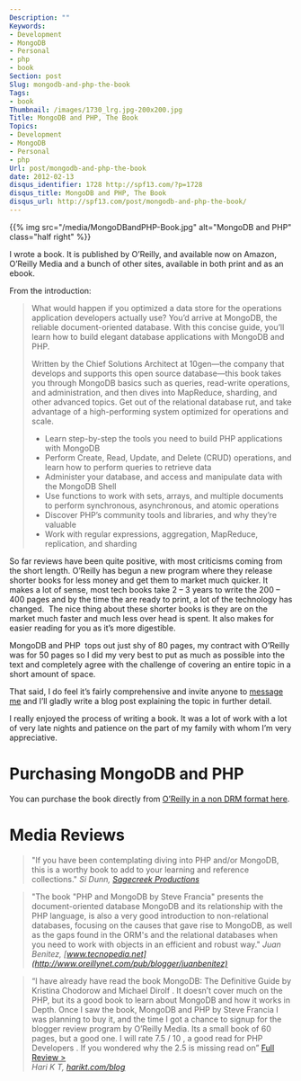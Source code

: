 ```yaml
---
Description: ""
Keywords:
- Development
- MongoDB
- Personal
- php
- book
Section: post
Slug: mongodb-and-php-the-book
Tags:
- book
Thumbnail: /images/1730_lrg.jpg-200x200.jpg
Title: MongoDB and PHP, The Book
Topics:
- Development
- MongoDB
- Personal
- php
Url: post/mongodb-and-php-the-book
date: 2012-02-13
disqus_identifier: 1728 http://spf13.com/?p=1728
disqus_title: MongoDB and PHP, The Book
disqus_url: http://spf13.com/post/mongodb-and-php-the-book/
---
```


{{% img src="/media/MongoDBandPHP-Book.jpg" alt="MongoDB and PHP" class="half right" %}}

I wrote a book. It is published by O’Reilly, and available now on Amazon, O’Reilly Media and
a bunch of other sites, available in both print and as an ebook.

From the introduction:

> What would happen if you optimized a data store for the operations
> application developers actually use? You’d arrive at MongoDB, the
> reliable document-oriented database. With this concise guide, you’ll
> learn how to build elegant database applications with MongoDB and PHP.
>
> Written by the Chief Solutions Architect at 10gen—the company that
> develops and supports this open source database—this book takes you
> through MongoDB basics such as queries, read-write operations, and
> administration, and then dives into MapReduce, sharding, and other
> advanced topics. Get out of the relational database rut, and take
> advantage of a high-performing system optimized for operations and
> scale.
>
> -   Learn step-by-step the tools you need to build PHP applications
>     with MongoDB
> -   Perform Create, Read, Update, and Delete (CRUD) operations, and
>     learn how to perform queries to retrieve data
> -   Administer your database, and access and manipulate data with the
>     MongoDB Shell
> -   Use functions to work with sets, arrays, and multiple documents to
>     perform synchronous, asynchronous, and atomic operations
> -   Discover PHP’s community tools and libraries, and why they’re
>     valuable
> -   Work with regular expressions, aggregation, MapReduce,
>     replication, and sharding

So far reviews have been quite positive, with most criticisms coming
from the short length. O’Reilly has begun a new program where they
release shorter books for less money and get them to market much
quicker. It makes a lot of sense, most tech books take 2 – 3 years to
write the 200 – 400 pages and by the time the are ready to print, a lot
of the technology has changed.  The nice thing about these shorter books
is they are on the market much faster and much less over head is spent.
It also makes for easier reading for you as it’s more digestible.

MongoDB and PHP  tops out just shy of 80 pages, my contract with
O’Reilly was for 50 pages so I did my very best to put as much as
possible into the text and completely agree with the challenge of
covering an entire topic in a short amount of space.

That said, I do feel it’s fairly comprehensive and invite anyone to
[message me](http://spf13.com/contact "Contact") and I’ll gladly write a
blog post explaining the topic in further detail.

I really enjoyed the process of writing a book. It was a lot of work
with a lot of very late nights and patience on the part of my family
with whom I’m very appreciative.

Purchasing MongoDB and PHP
==========================

You can purchase the book directly from [O’Reilly in a non DRM format
here](http://shop.oreilly.com/product/0636920022381.do).

Media Reviews
=============

> "If you have been contemplating diving into PHP and/or MongoDB, this is a worthy book to add to your learning and reference collections."
> <cite>Si Dunn, [Sagecreek Productions](http://sagecreek.wordpress.com/2012/03/16/mongodb-and-php-document-oriented-data-for-web-developers-bookreview-in-programming/)</cite>

> "The book "PHP and MongoDB by Steve Francia" presents the document-oriented database MongoDB and its relationship with the PHP language, is also a very good introduction to non-relational databases, focusing on the causes that gave rise to MongoDB, as well as the gaps found in the ORM's and the relational databases when you need to work with objects in an efficient and robust way."
> <cite> Juan Benitez, [www.tecnopedia.net](http://www.oreillynet.com/pub/blogger/juanbenitez)

> “I have already have read the book MongoDB: The Definitive Guide by
> Kristina Chodorow and Michael Dirolf . It doesn’t cover much on the PHP,
> but its a good book to learn about MongoDB and how it works in Depth.
> Once I saw the book, MongoDB and PHP by Steve Francia I was planning to
> buy it, and the time I got a chance to signup for the blogger review
> program by O’Reilly Media. Its a small book of 60 pages, but a good one.
> I will rate 7.5 / 10 , a good read for PHP Developers . If you wondered
> why the 2.5 is missing read on” [Full Review
> \>](http://harikt.com/mongodb-and-php-steve-francia-oreilly)<br>
> <cite>Hari K T, [harikt.com/blog](http://www.oreillynet.com/pub/blogger/harikt)</cite>
